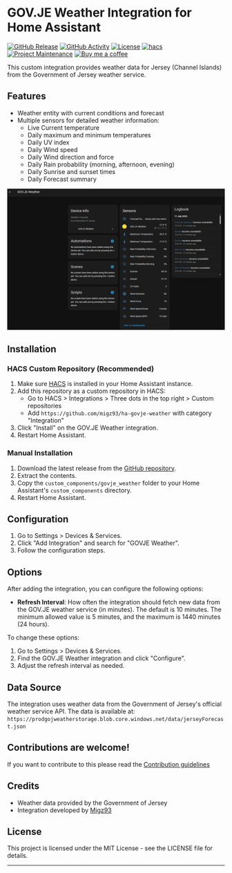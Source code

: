 # GOV.JE Weather Integration for Home Assistant

[![GitHub Release][releases-shield]][releases]
[![GitHub Activity][commits-shield]][commits]
[![License][license-shield]][license]
[![hacs][hacsbadge]][hacs]
[![Project Maintenance][maintenance-shield]][user_profile]
[![Buy me a coffee][buymecoffeebadge]][buymecoffee]

This custom integration provides weather data for Jersey (Channel Islands) from the Government of Jersey weather service.

## Features

- Weather entity with current conditions and forecast
- Multiple sensors for detailed weather information:
  - Live Current temperature
  - Daily maximum and minimum temperatures
  - Daily UV index
  - Daily Wind speed
  - Daily Wind direction and force
  - Daily Rain probability (morning, afternoon, evening)
  - Daily Sunrise and sunset times
  - Daily Forecast summary

![example][exampleimg]

## Installation

### HACS Custom Repository (Recommended)

1. Make sure [HACS](https://hacs.xyz/) is installed in your Home Assistant instance.
2. Add this repository as a custom repository in HACS:
   - Go to HACS > Integrations > Three dots in the top right > Custom repositories
   - Add `https://github.com/migz93/ha-govje-weather` with category "Integration"
3. Click "Install" on the GOV.JE Weather integration.
4. Restart Home Assistant.

### Manual Installation

1. Download the latest release from the [GitHub repository](https://github.com/migz93/ha-govje-weather).
2. Extract the contents.
3. Copy the `custom_components/govje_weather` folder to your Home Assistant's `custom_components` directory.
4. Restart Home Assistant.

## Configuration

1. Go to Settings > Devices & Services.
2. Click "Add Integration" and search for "GOVJE Weather".
3. Follow the configuration steps.

## Options

After adding the integration, you can configure the following options:

- **Refresh Interval**: How often the integration should fetch new data from the GOV.JE weather service (in minutes). The default is 10 minutes. The minimum allowed value is 5 minutes, and the maximum is 1440 minutes (24 hours).

To change these options:

1. Go to Settings > Devices & Services.
2. Find the GOV.JE Weather integration and click "Configure".
3. Adjust the refresh interval as needed.

## Data Source

The integration uses weather data from the Government of Jersey's official weather service API. The data is available at:
`https://prodgojweatherstorage.blob.core.windows.net/data/jerseyForecast.json`

## Contributions are welcome!

If you want to contribute to this please read the [Contribution guidelines](CONTRIBUTING.md)

## Credits

- Weather data provided by the Government of Jersey
- Integration developed by [Migz93](https://github.com/migz93)

## License

This project is licensed under the MIT License - see the LICENSE file for details.

***

[buymecoffee]: https://www.buymeacoffee.com/Migz93
[buymecoffeebadge]: https://img.shields.io/badge/buy%20me%20a%20coffee-donate-yellow.svg?style=for-the-badge
[commits-shield]: https://img.shields.io/github/commit-activity/y/migz93/ha-govje-weather.svg?style=for-the-badge
[commits]: https://github.com/migz93/ha-govje-weather/commits/main
[hacs]: https://hacs.xyz
[hacsbadge]: https://img.shields.io/badge/HACS-Custom-orange.svg?style=for-the-badge
[exampleimg]: https://raw.githubusercontent.com/migz93/ha-govje-weather/main/example.png
[license]: https://github.com/migz93/ha-govje-weather/blob/main/LICENSE
[license-shield]: https://img.shields.io/github/license/custom-components/integration_blueprint.svg?style=for-the-badge
[maintenance-shield]: https://img.shields.io/badge/maintainer-Migz93-blue.svg?style=for-the-badge
[releases-shield]: https://img.shields.io/github/release/migz93/ha-govje-weather.svg?style=for-the-badge
[releases]: https://github.com/migz93/ha-govje-weather/releases
[user_profile]: https://github.com/migz93
